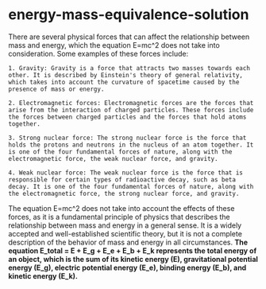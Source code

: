# energy-mass-equivalence-solution

There are several physical forces that can affect the relationship between mass and energy, which the equation E=mc^2 does not take into consideration. Some examples of these forces include:

    1. Gravity: Gravity is a force that attracts two masses towards each other. It is described by Einstein's theory of general relativity, which takes into account the curvature of spacetime caused by the presence of mass or energy.

    2. Electromagnetic forces: Electromagnetic forces are the forces that arise from the interaction of charged particles. These forces include the forces between charged particles and the forces that hold atoms together.

    3. Strong nuclear force: The strong nuclear force is the force that holds the protons and neutrons in the nucleus of an atom together. It is one of the four fundamental forces of nature, along with the electromagnetic force, the weak nuclear force, and gravity.

    4. Weak nuclear force: The weak nuclear force is the force that is responsible for certain types of radioactive decay, such as beta decay. It is one of the four fundamental forces of nature, along with the electromagnetic force, the strong nuclear force, and gravity.

The equation E=mc^2 does not take into account the effects of these forces, as it is a fundamental principle of physics that describes the relationship between mass and energy in a general sense. It is a widely accepted and well-established scientific theory, but it is not a complete description of the behavior of mass and energy in all circumstances.
**The equation E_total = E + E_g + E_e + E_b + E_k represents the total energy of an object, which is the sum of its kinetic energy (E), gravitational potential energy (E_g), electric potential energy (E_e), binding energy (E_b), and kinetic energy (E_k).** 
